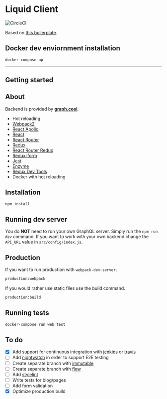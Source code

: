 # Liquid Client

![CircleCI](https://circleci.com/gh/helloliquid/liquid_client.svg?style=svg&circle-token=a2da33263ba777c1f69feba78c8884d6c9186dce)

Based on [this boilerplate](https://github.com/developer239/ReactReduxApolloGraphQLHotBoilerplate/).

## Docker dev enviornment installation

```bash
docker-compose up
```

---

## Getting started

## About

Backend is provided by **[graph.cool](https://www.graph.cool/)**.

* Hot reloading
* [Webpack2](https://github.com/webpack/webpack)
* [React Apollo](https://github.com/apollographql/react-apollo)
* [React](https://github.com/facebook/react)
* [React Router](https://github.com/rackt/react-router)
* [Redux](https://github.com/rackt/redux)
* [React Router Redux](https://github.com/reactjs/react-router-redux)
* [Redux-form](https://github.com/erikras/redux-form)
* [Jest](https://github.com/facebook/jest)
* [Enzyme](https://github.com/airbnb/enzyme)
* [Redux Dev Tools](https://github.com/gaearon/redux-devtools)
* Docker with hot reloading

## Installation

```bash
npm install
```

## Running dev server

You do **NOT** need to run your own GraphQL server. Simply run the `npm run dev` command. If you want to work with your own backend change the `API_URL` value in `src/config/index.js`.

## Production

If you want to run production with `webpack-dev-server`.

```bash
production:webpack
```

If you would rather use static files use the build command.

```bash
production:build
```

## Running tests

```bash
docker-compose run web test
```

## To do

- [x] Add support for continuous integration with [jenkins](https://github.com/jenkinsci)  or [travis](https://github.com/travis-ci/travis-ci)
- [ ] Add [nightwatch](https://github.com/nightwatchjs/nightwatch) in order to support E2E testing
- [ ] Create separate branch with [immutable](https://github.com/facebook/immutable-js)
- [ ] Create separate branch with [flow](https://github.com/facebook/flow)
- [ ] Add [stylelint](https://github.com/stylelint/stylelint)
- [ ] Write tests for blog/pages
- [ ] Add form validation
- [x] Optimize production build
